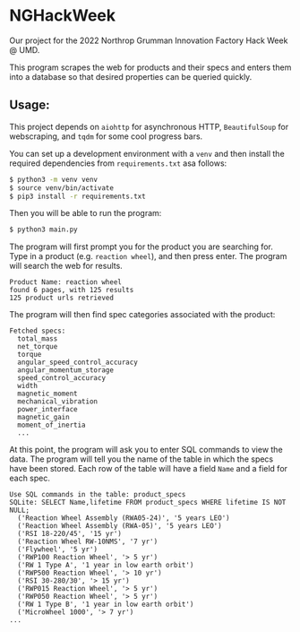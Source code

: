 # NGHackWeek

Our project for the 2022 Northrop Grumman Innovation Factory Hack Week @ UMD.

This program scrapes the web for products and their specs and enters them into
a database so that desired properties can be queried quickly.

## Usage:

This project depends on `aiohttp` for asynchronous HTTP, `BeautifulSoup` for
webscraping, and `tqdm` for some cool progress bars.

You can set up a development environment with a `venv` and then install the
required dependencies from `requirements.txt` asa follows:

```sh
$ python3 -m venv venv
$ source venv/bin/activate
$ pip3 install -r requirements.txt
```

Then you will be able to run the program:

```sh
$ python3 main.py
```

The program will first prompt you for the product you are searching for. Type
in a product (e.g. `reaction wheel`), and then press enter. The program will
search the web for results.

```
Product Name: reaction wheel
found 6 pages, with 125 results
125 product urls retrieved
```

The program will then find spec categories associated with the product:

```
Fetched specs: 
  total_mass
  net_torque
  torque
  angular_speed_control_accuracy
  angular_momentum_storage
  speed_control_accuracy
  width
  magnetic_moment
  mechanical_vibration
  power_interface
  magnetic_gain
  moment_of_inertia
  ...
```

At this point, the program will ask you to enter SQL commands to view the data.
The program will tell you the name of the table in which the specs have been
stored. Each row of the table will have a field `Name` and a field for each
spec.

```
Use SQL commands in the table: product_specs
SQLite: SELECT Name,lifetime FROM product_specs WHERE lifetime IS NOT NULL;
  ('Reaction Wheel Assembly (RWA05-24)', '5 years LEO')
  ('Reaction Wheel Assembly (RWA-05)', '5 years LEO')
  ('RSI 18-220/45', '15 yr')
  ('Reaction Wheel RW-10NMS', '7 yr')
  ('Flywheel', '5 yr')
  ('RWP100 Reaction Wheel', '> 5 yr')
  ('RW 1 Type A', '1 year in low earth orbit')
  ('RWP500 Reaction Wheel', '> 10 yr')
  ('RSI 30-280/30', '> 15 yr')
  ('RWP015 Reaction Wheel', '> 5 yr')
  ('RWP050 Reaction Wheel', '> 5 yr')
  ('RW 1 Type B', '1 year in low earth orbit')
  ('MicroWheel 1000', '> 7 yr')
...
```
